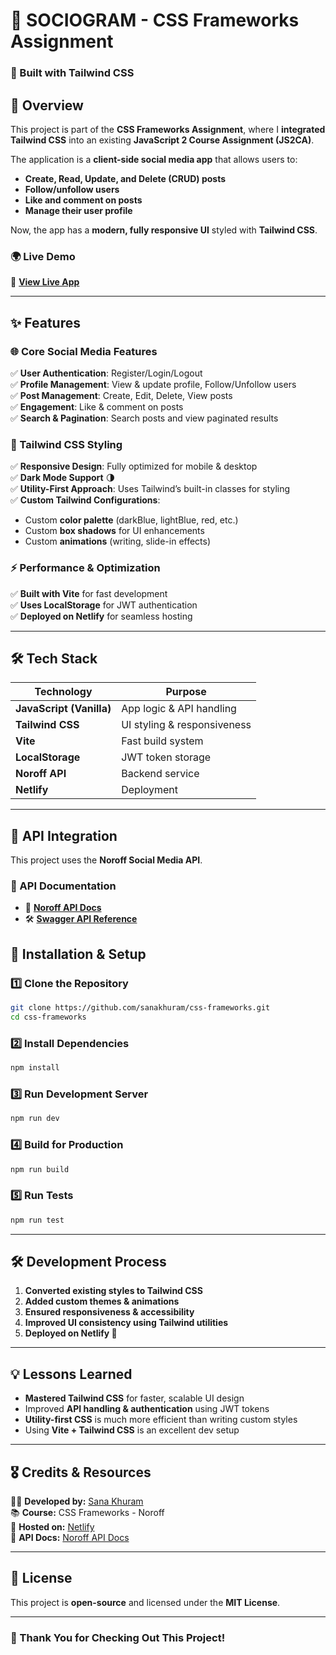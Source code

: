 
# **📱 SOCIOGRAM - CSS Frameworks Assignment**
### **🚀 Built with Tailwind CSS**

## **📌 Overview**
This project is part of the **CSS Frameworks Assignment**, where I **integrated Tailwind CSS** into an existing **JavaScript 2 Course Assignment (JS2CA)**.  

The application is a **client-side social media app** that allows users to:
- **Create, Read, Update, and Delete (CRUD) posts**
- **Follow/unfollow users**
- **Like and comment on posts**
- **Manage their user profile**

Now, the app has a **modern, fully responsive UI** styled with **Tailwind CSS**.

### **🌍 Live Demo**
🔗 **[View Live App](https://sociogram-app.netlify.app/)**  

---

## **✨ Features**
### **🌐 Core Social Media Features**
✅ **User Authentication**: Register/Login/Logout  
✅ **Profile Management**: View & update profile, Follow/Unfollow users  
✅ **Post Management**: Create, Edit, Delete, View posts  
✅ **Engagement**: Like & comment on posts  
✅ **Search & Pagination**: Search posts and view paginated results  

### **🎨 Tailwind CSS Styling**
✅ **Responsive Design**: Fully optimized for mobile & desktop  
✅ **Dark Mode Support** 🌗  
✅ **Utility-First Approach**: Uses Tailwind’s built-in classes for styling  
✅ **Custom Tailwind Configurations**:
- Custom **color palette** (darkBlue, lightBlue, red, etc.)
- Custom **box shadows** for UI enhancements
- Custom **animations** (writing, slide-in effects)  

### **⚡ Performance & Optimization**
✅ **Built with Vite** for fast development  
✅ **Uses LocalStorage** for JWT authentication  
✅ **Deployed on Netlify** for seamless hosting  

---

## **🛠️ Tech Stack**
| Technology | Purpose |
|------------|---------|
| **JavaScript (Vanilla)** | App logic & API handling |
| **Tailwind CSS** | UI styling & responsiveness |
| **Vite** | Fast build system |
| **LocalStorage** | JWT token storage |
| **Noroff API** | Backend service |
| **Netlify** | Deployment |

---

## **📡 API Integration**
This project uses the **Noroff Social Media API**.

### **🔗 API Documentation**
- 📖 **[Noroff API Docs](https://docs.noroff.dev/docs/v2/social/posts)**
- 🛠️ **[Swagger API Reference](https://v2.api.noroff.dev/docs/static/index.html#/social-profiles)**


## **📖 Installation & Setup**
### **1️⃣ Clone the Repository**
```sh
git clone https://github.com/sanakhuram/css-frameworks.git
cd css-frameworks
```

### **2️⃣ Install Dependencies**
```sh
npm install
```

### **3️⃣ Run Development Server**
```sh
npm run dev
```

### **4️⃣ Build for Production**
```sh
npm run build
```

### **5️⃣ Run Tests**
```sh
npm run test
```

---

## **🛠️ Development Process**
1. **Converted existing styles to Tailwind CSS**  
2. **Added custom themes & animations**  
3. **Ensured responsiveness & accessibility**  
4. **Improved UI consistency using Tailwind utilities**  
5. **Deployed on Netlify 🚀**  

---

## **💡 Lessons Learned**
- **Mastered Tailwind CSS** for faster, scalable UI design  
- Improved **API handling & authentication** using JWT tokens  
- **Utility-first CSS** is much more efficient than writing custom styles  
- Using **Vite + Tailwind CSS** is an excellent dev setup  

---

## **🎖️ Credits & Resources**
👨‍💻 **Developed by:** [Sana Khuram](https://github.com/sanakhuram)  
📚 **Course:** CSS Frameworks - Noroff  
🚀 **Hosted on:** [Netlify](https://fed-js2-ca-sanakhuram.netlify.app/)  
📖 **API Docs:** [Noroff API Docs](https://docs.noroff.dev/docs/v2/social/posts)  

---

## **📜 License**
This project is **open-source** and licensed under the **MIT License**.

---

### **🎉 Thank You for Checking Out This Project!**
